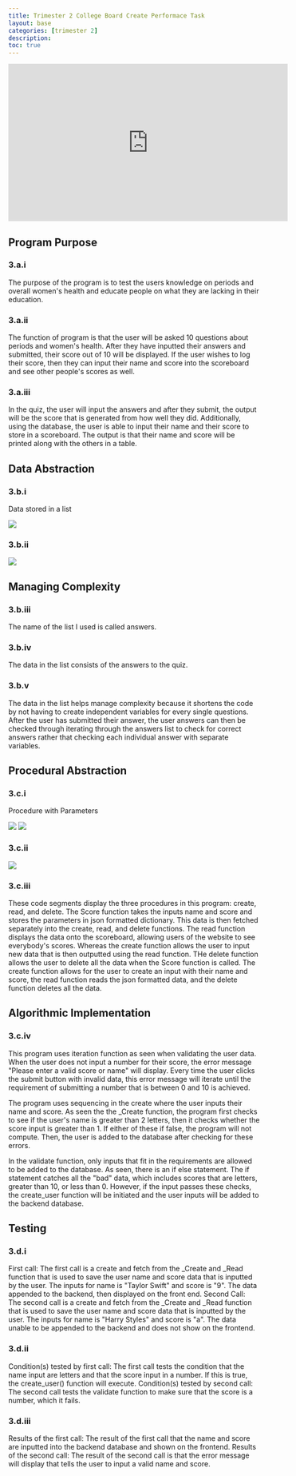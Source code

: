 ```yaml
---
title: Trimester 2 College Board Create Performace Task
layout: base
categories: [trimester 2]
description: 
toc: true
---
```


<iframe width="560" height="315" src="https://www.youtube.com/embed/y881t8ilMyc" frameborder="0" allowfullscreen></iframe>

## Program Purpose

### 3.a.i

The purpose of the program is to test the users knowledge on periods and overall women's health and educate people on what they are lacking in their education.

### 3.a.ii

The function of program is that the user will be asked 10 questions about periods and women's health. After they have inputted their answers and submitted, their score out of 10 will be displayed. If the user wishes to log their score, then they can input their name and score into the scoreboard and see other people's scores as well.

### 3.a.iii

In the quiz, the user will input the answers and after they submit, the output will be the score that is generated from how well they did. Additionally, using the database, the user is able to input their name and their score to store in a scoreboard. The output is that their name and score will be printed along with the others in a table.

## Data Abstraction

### 3.b.i

Data stored in a list

<img src="https://cdn.discordapp.com/attachments/1068416415251570689/1079960335592734792/Screenshot_2023-02-27_at_6.56.25_PM.png">

### 3.b.ii

<img src="https://cdn.discordapp.com/attachments/1068416415251570689/1079961153263898724/Screenshot_2023-02-27_at_6.59.59_PM.png">

## Managing Complexity

### 3.b.iii

The name of the list I used is called answers.

### 3.b.iv

The data in the list consists of the answers to the quiz.

### 3.b.v

The data in the list helps manage complexity because it shortens the code by not having to create independent variables for every single questions. After the user has submitted their answer, the user answers can then be checked through iterating through the answers list to check for correct answers rather that checking each individual answer with separate variables.


## Procedural Abstraction

### 3.c.i

Procedure with Parameters

<img src="https://cdn.discordapp.com/attachments/1068416415251570689/1079962881791111168/Screenshot_2023-02-27_at_7.06.51_PM.png">

<img src="https://cdn.discordapp.com/attachments/1068416415251570689/1079965869293174884/Screenshot_2023-02-27_at_7.18.43_PM.png">

### 3.c.ii

<img src="https://cdn.discordapp.com/attachments/1068416415251570689/1079964110520860692/Screenshot_2023-02-27_at_7.11.44_PM.png">

### 3.c.iii

These code segments display the three procedures in this program: create, read, and delete. The Score function takes the inputs name and score and stores the parameters in json formatted dictionary. This data is then fetched separately into the create, read, and delete functions. The read function displays the data onto the scoreboard, allowing users of the website to see everybody's scores. Whereas the create function allows the user to input new data that is then outputted using the read function. THe delete function allows the user to delete all the data when the Score function is called. The create function allows for the user to create an input with their name and score, the read function reads the json formatted data, and the delete function deletes all the data. 

## Algorithmic Implementation

### 3.c.iv

This program uses iteration function as seen when validating the user data. When the user does not input a number for their score, the error message "Please enter a valid score or name" will display. Every time the user clicks the submit button with invalid data, this error message will iterate until the requirement of submitting a number that is between 0 and 10 is achieved. 

The program uses sequencing in the create where the user inputs their name and score. As seen the the _Create function, the program first checks to see if the user's name is greater than 2 letters, then it checks whether the score input is greater than 1. If either of these if false, the program will not compute. Then, the user is added to the database after checking for these errors. 

In the validate function, only inputs that fit in the requirements are allowed to be added to the database. As seen, there is an if else statement. The if statement catches all the "bad" data, which includes scores that are letters, greater than 10, or less than 0. However, if the input passes these checks, the create_user function will be initiated and the user inputs will be added to the backend database.


## Testing

### 3.d.i

First call: The first call is a create and fetch from the _Create and _Read function that is used to save the user name and score data that is inputted by the user. The inputs for name is "Taylor Swift" and score is "9". The data appended to the backend, then displayed on the front end.
Second Call: The second call is a create and fetch from the _Create and _Read function that is used to save the user name and score data that is inputted by the user. The inputs for name is "Harry Styles" and score is "a". The data unable to be appended to the backend and does not show on the frontend.

### 3.d.ii

Condition(s) tested by first call: The first call tests the condition that the name input are letters and that the score input in a number. If this is true, the create_user() function will execute.
Condition(s) tested by second call: The second call tests the validate function to make sure that the score is a number, which it fails.

### 3.d.iii

Results of the first call: The result of the first call that the name and score are inputted into the backend database and shown on the frontend.
Results of the second call: The result of the second call is that the error message will display that tells the user to input a valid name and score.